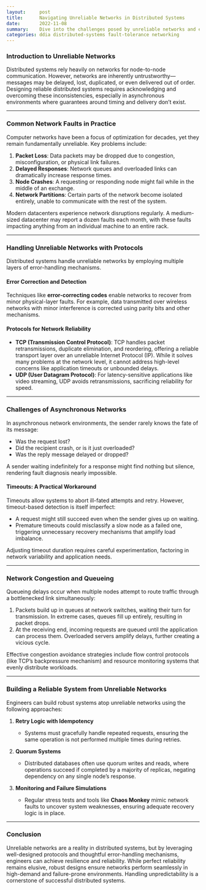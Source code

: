 ```yaml
---
layout:     post    
title:      Navigating Unreliable Networks in Distributed Systems    
date:       2022-11-08    
summary:    Dive into the challenges posed by unreliable networks and explore techniques for ensuring reliability in distributed systems.    
categories: ddia distributed-systems fault-tolerance networking
---
```


### **Introduction to Unreliable Networks**

Distributed systems rely heavily on networks for node-to-node communication. However, networks are inherently untrustworthy—messages may be delayed, lost, duplicated, or even delivered out of order. Designing reliable distributed systems requires acknowledging and overcoming these inconsistencies, especially in asynchronous environments where guarantees around timing and delivery don’t exist.
   
---  

### **Common Network Faults in Practice**

Computer networks have been a focus of optimization for decades, yet they remain fundamentally unreliable. Key problems include:
1. **Packet Loss**: Data packets may be dropped due to congestion, misconfiguration, or physical link failures.
2. **Delayed Responses**: Network queues and overloaded links can dramatically increase response times.
3. **Node Crashes**: A requesting or responding node might fail while in the middle of an exchange.
4. **Network Partitions**: Certain parts of the network become isolated entirely, unable to communicate with the rest of the system.

Modern datacenters experience network disruptions regularly. A medium-sized datacenter may report a dozen faults each month, with these faults impacting anything from an individual machine to an entire rack.
   
---  

### **Handling Unreliable Networks with Protocols**

Distributed systems handle unreliable networks by employing multiple layers of error-handling mechanisms.

#### **Error Correction and Detection**
Techniques like **error-correcting codes** enable networks to recover from minor physical-layer faults. For example, data transmitted over wireless networks with minor interference is corrected using parity bits and other mechanisms.

#### **Protocols for Network Reliability**
- **TCP (Transmission Control Protocol)**: TCP handles packet retransmissions, duplicate elimination, and reordering, offering a reliable transport layer over an unreliable Internet Protocol (IP). While it solves many problems at the network level, it cannot address high-level concerns like application timeouts or unbounded delays.
- **UDP (User Datagram Protocol)**: For latency-sensitive applications like video streaming, UDP avoids retransmissions, sacrificing reliability for speed.

---  

### **Challenges of Asynchronous Networks**

In asynchronous network environments, the sender rarely knows the fate of its message:
- Was the request lost?
- Did the recipient crash, or is it just overloaded?
- Was the reply message delayed or dropped?

A sender waiting indefinitely for a response might find nothing but silence, rendering fault diagnosis nearly impossible.

#### **Timeouts: A Practical Workaround**
Timeouts allow systems to abort ill-fated attempts and retry. However, timeout-based detection is itself imperfect:
- A request might still succeed even when the sender gives up on waiting.
- Premature timeouts could misclassify a slow node as a failed one, triggering unnecessary recovery mechanisms that amplify load imbalance.

Adjusting timeout duration requires careful experimentation, factoring in network variability and application needs.
   
---  

### **Network Congestion and Queueing**

Queueing delays occur when multiple nodes attempt to route traffic through a bottlenecked link simultaneously:
1. Packets build up in queues at network switches, waiting their turn for transmission. In extreme cases, queues fill up entirely, resulting in packet drops.
2. At the receiving end, incoming requests are queued until the application can process them. Overloaded servers amplify delays, further creating a vicious cycle.

Effective congestion avoidance strategies include flow control protocols (like TCP’s backpressure mechanism) and resource monitoring systems that evenly distribute workloads.
   
---  

### **Building a Reliable System from Unreliable Networks**

Engineers can build robust systems atop unreliable networks using the following approaches:

1. **Retry Logic with Idempotency**
    - Systems must gracefully handle repeated requests, ensuring the same operation is not performed multiple times during retries.

2. **Quorum Systems**
    - Distributed databases often use quorum writes and reads, where operations succeed if completed by a majority of replicas, negating dependency on any single node’s response.

3. **Monitoring and Failure Simulations**
    - Regular stress tests and tools like **Chaos Monkey** mimic network faults to uncover system weaknesses, ensuring adequate recovery logic is in place.

---  

### **Conclusion**

Unreliable networks are a reality in distributed systems, but by leveraging well-designed protocols and thoughtful error-handling mechanisms, engineers can achieve resilience and reliability. While perfect reliability remains elusive, robust designs ensure networks perform seamlessly in high-demand and failure-prone environments. Handling unpredictability is a cornerstone of successful distributed systems.  